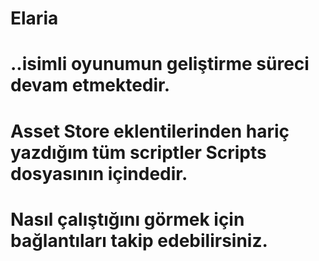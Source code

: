 # Elaria 
# ..isimli oyunumun geliştirme süreci devam etmektedir. 
# Asset Store eklentilerinden hariç yazdığım tüm scriptler Scripts dosyasının içindedir. 
# Nasıl çalıştığını görmek için bağlantıları takip edebilirsiniz.
